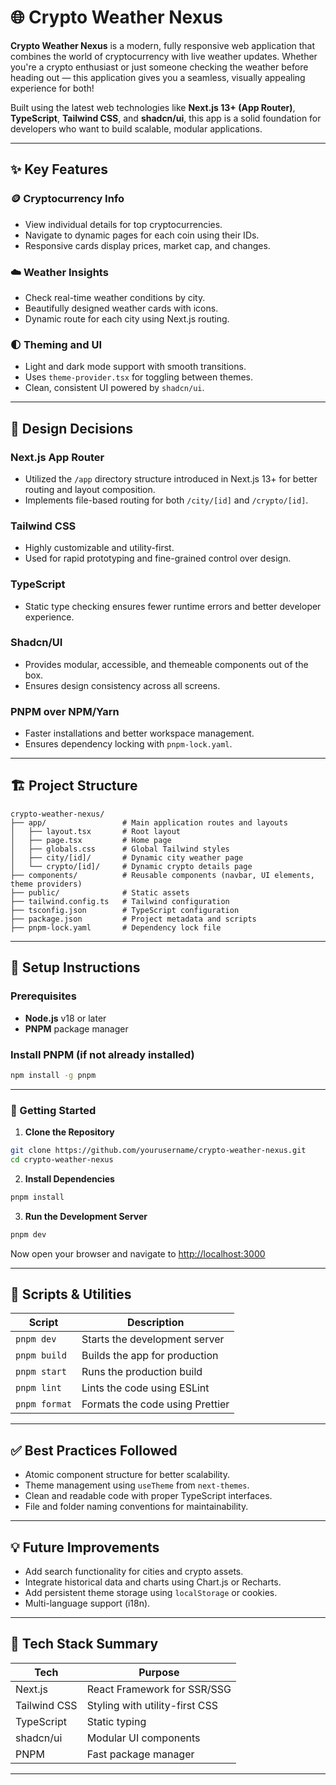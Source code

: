 # 🌐 Crypto Weather Nexus

**Crypto Weather Nexus** is a modern, fully responsive web application that combines the world of cryptocurrency with live weather updates. Whether you're a crypto enthusiast or just someone checking the weather before heading out — this application gives you a seamless, visually appealing experience for both!

Built using the latest web technologies like **Next.js 13+ (App Router)**, **TypeScript**, **Tailwind CSS**, and **shadcn/ui**, this app is a solid foundation for developers who want to build scalable, modular applications.

---

## ✨ Key Features

### 🪙 Cryptocurrency Info
- View individual details for top cryptocurrencies.
- Navigate to dynamic pages for each coin using their IDs.
- Responsive cards display prices, market cap, and changes.

### ☁️ Weather Insights
- Check real-time weather conditions by city.
- Beautifully designed weather cards with icons.
- Dynamic route for each city using Next.js routing.

### 🌓 Theming and UI
- Light and dark mode support with smooth transitions.
- Uses `theme-provider.tsx` for toggling between themes.
- Clean, consistent UI powered by `shadcn/ui`.

---

## 🧠 Design Decisions

### Next.js App Router
- Utilized the `/app` directory structure introduced in Next.js 13+ for better routing and layout composition.
- Implements file-based routing for both `/city/[id]` and `/crypto/[id]`.

### Tailwind CSS
- Highly customizable and utility-first.
- Used for rapid prototyping and fine-grained control over design.

### TypeScript
- Static type checking ensures fewer runtime errors and better developer experience.

### Shadcn/UI
- Provides modular, accessible, and themeable components out of the box.
- Ensures design consistency across all screens.

### PNPM over NPM/Yarn
- Faster installations and better workspace management.
- Ensures dependency locking with `pnpm-lock.yaml`.

---

## 🏗️ Project Structure

```
crypto-weather-nexus/
├── app/                 # Main application routes and layouts
│   ├── layout.tsx       # Root layout
│   ├── page.tsx         # Home page
│   ├── globals.css      # Global Tailwind styles
│   ├── city/[id]/       # Dynamic city weather page
│   └── crypto/[id]/     # Dynamic crypto details page
├── components/          # Reusable components (navbar, UI elements, theme providers)
├── public/              # Static assets
├── tailwind.config.ts   # Tailwind configuration
├── tsconfig.json        # TypeScript configuration
├── package.json         # Project metadata and scripts
├── pnpm-lock.yaml       # Dependency lock file
```

---

## 🔧 Setup Instructions

### Prerequisites
- **Node.js** v18 or later
- **PNPM** package manager

### Install PNPM (if not already installed)
```bash
npm install -g pnpm
```

---

### 🚀 Getting Started

1. **Clone the Repository**
```bash
git clone https://github.com/yourusername/crypto-weather-nexus.git
cd crypto-weather-nexus
```

2. **Install Dependencies**
```bash
pnpm install
```

3. **Run the Development Server**
```bash
pnpm dev
```
Now open your browser and navigate to [http://localhost:3000](http://localhost:3000)

---

## 🧪 Scripts & Utilities

| Script         | Description                         |
|----------------|-------------------------------------|
| `pnpm dev`     | Starts the development server       |
| `pnpm build`   | Builds the app for production       |
| `pnpm start`   | Runs the production build           |
| `pnpm lint`    | Lints the code using ESLint         |
| `pnpm format`  | Formats the code using Prettier     |

---

## ✅ Best Practices Followed

- Atomic component structure for better scalability.
- Theme management using `useTheme` from `next-themes`.
- Clean and readable code with proper TypeScript interfaces.
- File and folder naming conventions for maintainability.

---

## 💡 Future Improvements

- Add search functionality for cities and crypto assets.
- Integrate historical data and charts using Chart.js or Recharts.
- Add persistent theme storage using `localStorage` or cookies.
- Multi-language support (i18n).

---

## 🧩 Tech Stack Summary

| Tech          | Purpose                          |
|---------------|----------------------------------|
| Next.js       | React Framework for SSR/SSG      |
| Tailwind CSS  | Styling with utility-first CSS   |
| TypeScript    | Static typing                    |
| shadcn/ui     | Modular UI components            |
| PNPM          | Fast package manager             |

---

